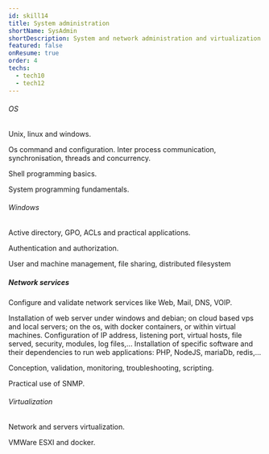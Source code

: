 ```yaml
---
id: skill14
title: System administration
shortName: SysAdmin
shortDescription: System and network administration and virtualization
featured: false
onResume: true
order: 4
techs:
  - tech10
  - tech12
---
```

###### OS
Unix, linux and windows.

Os command and configuration. Inter process communication, synchronisation, threads and concurrency. 

Shell programming basics.

System programming fundamentals.

###### Windows
Active directory, GPO, ACLs and practical applications.

Authentication and authorization.

User and machine management, file sharing, distributed filesystem 
 
##### Network services

Configure and validate network services like Web, Mail, DNS, VOIP.

Installation of web server under windows and debian; on cloud based vps and local servers; on the os, with docker containers, or within virtual machines.
Configuration of IP address, listening port, virtual hosts, file served, security, modules, log files,...
Installation of specific software and their dependencies to run web applications: PHP, NodeJS, mariaDb, redis,...

Conception, validation, monitoring, troubleshooting, scripting.

Practical use of SNMP.

###### Virtualization
Network and servers virtualization.

VMWare ESXI and docker.
